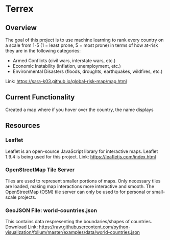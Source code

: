 # Terrex

## Overview
The goal of this project is to use machine learning to rank every country on a scale from 1-5 (1 = least prone, 5 = most prone) in terms of how at-risk they are in the following categories:

- Armed Conflicts (civil wars, interstate wars, etc.)
- Economic Instability (inflation, unemployment, etc.)
- Environmental Disasters (floods, droughts, earthquakes, wildfires, etc.)

Link: https://sara-k03.github.io/global-risk-map/map.html

## Current Functionality
Created a map where if you hover over the country, the name displays

## Resources 
### Leaflet 
Leaflet is an open-source JavaScript library for interactive maps. Leaflet 1.9.4 is being used for this project. 
Link: https://leafletjs.com/index.html 

### OpenStreetMap Tile Server 
Tiles are used to represent smaller portions of maps. Only necessary tiles are loaded, making map interactions more interactive
and smooth. The OpenStreetMap (OSM) tile server can only be used to for personal or small-scale projects.  

### GeoJSON File: world-countries.json
This contains data respresenting the boundaries/shapes of countries. 
Download Link: https://raw.githubusercontent.com/python-visualization/folium/master/examples/data/world-countries.json 
